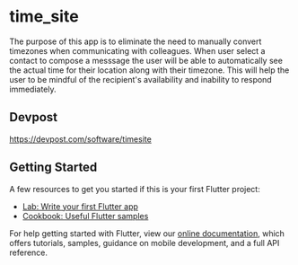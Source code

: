 # time_site

The purpose of this app is to eliminate the need to manually convert timezones when communicating with colleagues. When user select a contact to compose a messsage the user will be able to automatically see the actual time for their location along with their timezone. This will help the user to be mindful of the recipient's availability and inability to respond immediately.

## Devpost

https://devpost.com/software/timesite

## Getting Started

A few resources to get you started if this is your first Flutter project:

- [Lab: Write your first Flutter app](https://flutter.dev/docs/get-started/codelab)
- [Cookbook: Useful Flutter samples](https://flutter.dev/docs/cookbook)

For help getting started with Flutter, view our
[online documentation](https://flutter.dev/docs), which offers tutorials,
samples, guidance on mobile development, and a full API reference.
